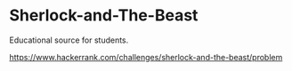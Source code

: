 # Sherlock-and-The-Beast
Educational source for students.

https://www.hackerrank.com/challenges/sherlock-and-the-beast/problem
